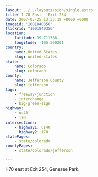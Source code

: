 ```yaml
---
layout: ../../layouts/sign/single.astro
title: I-70 East - Exit 254
date: 2007-05-25 13:33:19 +0000 +0000
imageid: "1001840356"
flickrid: "1001840356"
location:
    latitude: 39.711366
    longitude: -105.300201
country:
    name: United States
    slug: united-states
state:
    name: Colorado
    slug: colorado
county:
    name: Jefferson County
    slug: jefferson
tags:
    - freeway-junction
    - interchange
    - big-green-sign
highway:
    - us40
    - i70
intersections:
    - highway1: us40
      highway2: i70
statePages:
    - state/colorado
countyPages:
    - state/colorado/jefferson

---
```

I-70 east at Exit 254, Genesee Park.